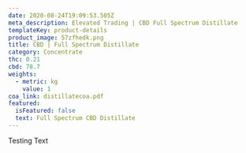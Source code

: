 ```yaml
---
date: 2020-08-24T19:09:53.505Z
meta_description: Elevated Trading | CBD Full Spectrum Distillate
templateKey: product-details
product_image: 57zfhedk.png
title: CBD | Full Spectrum Distillate
category: Concentrate
thc: 0.21
cbd: 78.7
weights:
  - metric: kg
    value: 1
coa_link: distillatecoa.pdf
featured:
  isFeatured: false
  text: Full Spectrum CBD Distillate
---
```

Testing Text